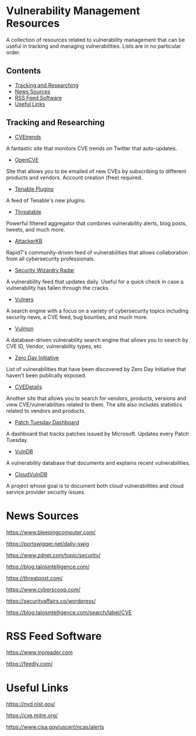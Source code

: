 # Vulnerability Management Resources

A collection of resources related to vulnerability management that can be useful in tracking and managing vulnerabilities. Lists are in no particular order.

## Contents

* [Tracking and Researching](https://github.com/nickpieper/vuln-management-resources/blob/main/README.md#tracking-and-researching)
* [News Sources](https://github.com/nickpieper/vuln-management-resources/blob/main/README.md#news-sources)
* [RSS Feed Software](https://github.com/nickpieper/vuln-management-resources/blob/main/README.md#rss-feed-software)
* [Useful Links](https://github.com/nickpieper/vuln-management-resources/blob/main/README.md#useful-links)

## Tracking and Researching

* [CVEtrends](https://cvetrends.com/)

A fantastic site that monitors CVE trends on Twitter that auto-updates.  

* [OpenCVE](https://www.opencve.io/)

Site that allows you to be emailed of new CVEs by subscribing to different products and vendors. Account creation (free) required.

* [Tenable Plugins](https://www.tenable.com/plugins)

A feed of Tenable's new plugins. 

* [Threatable](https://www.threatable.io/)

Powerful filtered aggregator that combines vulnerability alerts, blog posts, tweets, and much more.

* [AttackerKB](https://attackerkb.com/)

Rapid7's community-driven feed of vulnerabilities that allows collaboration from all cybersecurity professionals.

* [Security Wizardry Radar](https://www.securitywizardry.com/the-radar-page/alert-details)

A vulnerability feed that updates daily. Useful for a quick check in case a vulnerability has fallen through the cracks.

* [Vulners](https://vulners.com/)

A search engine with a focus on a variety of cybersecurity topics including security news, a CVE feed, bug bounties, and much more.

* [Vulmon](https://vulmon.com/)

A database-driven vulnerability search engine that allows you to search by CVE ID, Vendor, vulnerability types, etc.

* [Zero Day Initiative](https://www.zerodayinitiative.com/advisories/upcoming/)

List of vulnerabilities that have been discovered by Zero Day Initiative that haven't been publically exposed.

* [CVEDetails](https://www.cvedetails.com/)

Another site that allows you to search for vendors, products, versions and view CVE/vulnerabilities related to them. The site also includes statistics related to vendors and products.

* [Patch Tuesday Dashboard](https://patchtuesdaydashboard.com/)

A dashboard that tracks patches issued by Microsoft. Updates every Patch Tuesday.

* [VulnDB](https://vuldb.com/)

A vulnerability database that documents and explains recent vulnerabilities.

* [CloudVulnDB](https://www.cloudvulndb.org/)

A project whose goal is to document both cloud vulnerabilities and cloud service provider security issues.

# News Sources
https://www.bleepingcomputer.com/

https://portswigger.net/daily-swig

https://www.zdnet.com/topic/security/

https://blog.talosintelligence.com/

https://threatpost.com/

https://www.cyberscoop.com/

https://securityaffairs.co/wordpress/

https://blog.talosintelligence.com/search/label/CVE

# RSS Feed Software

https://www.inoreader.com

https://feedly.com/

# Useful Links

https://nvd.nist.gov/

https://cve.mitre.org/

https://www.cisa.gov/uscert/ncas/alerts

